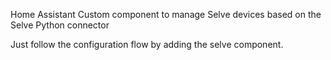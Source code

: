 Home Assistant Custom component to manage Selve devices based on the Selve Python connector

Just follow the configuration flow by adding the selve component.
